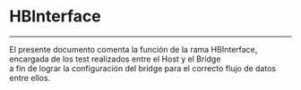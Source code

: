 # HBInterface
---

El presente documento comenta la función de la rama HBInterface, encargada de los test realizados entre el Host y el Bridge  
a fin de lograr la configuración del bridge para el correcto flujo de datos entre ellos.
